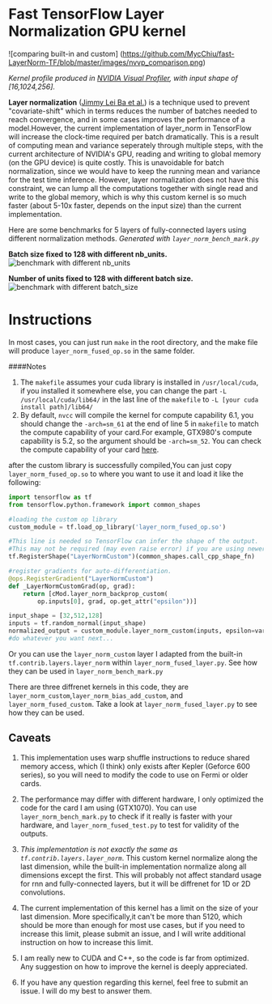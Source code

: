 Fast TensorFlow Layer Normalization GPU kernel
====
![comparing built-in and custom]
(https://github.com/MycChiu/fast-LayerNorm-TF/blob/master/images/nvvp_comparison.png)

*Kernel profile produced in [NVIDIA Visual Profiler](https://developer.nvidia.com/nvidia-visual-profiler), with input shape of [16,1024,256].*

**Layer normalization** ([Jimmy Lei Ba et al.](https://arxiv.org/abs/1607.06450)) is a technique used to prevent "covariate-shift" which in terms reduces the number of batches needed to reach convergence, and in some cases improves the performance of a model.However, the current implementation of layer_norm in TensorFlow will increase the clock-time required per batch dramatically. This is a result of computing mean and variance seperately through multiple steps, with the current architecture of NVIDIA's GPU, reading and writing to global memory (on the GPU device) is quite costly. This is unavoidable for batch normalization, since we would have to keep the running mean and variance for the test time inference. However, layer normalization does not have this constraint, we can lump all the computations together with single read and write to the global memory, which is why this custom kernel is so much faster (about 5-10x faster, depends on the input size) than the current implementation.

Here are some benchmarks for 5 layers of fully-connected layers using different normalization methods. *Generated with `layer_norm_bench_mark.py`*

**Batch size fixed to 128 with different nb_units.**
![benchmark with different nb_units](https://github.com/MycChiu/fast-LayerNorm-TF/blob/master/images/benchmark_ratio_nb_unit.png)

**Number of units fixed to 128 with different batch size.**
![benchmark with different batch_size](https://github.com/MycChiu/fast-LayerNorm-TF/blob/master/images/benchmark_ratio_batch_size.png)

Instructions
====
In most cases, you can just run `make` in the root directory, and the make file will produce `layer_norm_fused_op.so` in the same folder. 

####Notes
1. The `makefile` assumes your cuda library is installed in `/usr/local/cuda`, if you installed it somewhere else, you can change the part `-L /usr/local/cuda/lib64/` in the last line of the `makefile` to `-L [your cuda install path]/lib64/`
2. By default, `nvcc` will compile the kernel for compute capability 6.1, you should change the `-arch=sm_61` at the end of line 5 in `makefile` to match the compute capability of your card.For example, GTX980's compute capability is 5.2, so the argument should be `-arch=sm_52`. You can check the compute capability of your card [here](https://developer.nvidia.com/cuda-gpus).

after the custom library is successfully compiled,You can just copy `layer_norm_fused_op.so` to where you want to use it and load it like the following:
```python
import tensorflow as tf
from tensorflow.python.framework import common_shapes

#loading the custom op library
custom_module = tf.load_op_library('layer_norm_fused_op.so')

#This line is needed so TensorFlow can infer the shape of the output.
#This may not be required (may even raise error) if you are using newer version of TensorFlow.
tf.RegisterShape("LayerNormCustom")(common_shapes.call_cpp_shape_fn)

#register gradients for auto-differentiation.
@ops.RegisterGradient("LayerNormCustom")
def _LayerNormCustomGrad(op, grad):
    return [cMod.layer_norm_backprop_custom(
        op.inputs[0], grad, op.get_attr("epsilon"))]

input_shape = [32,512,128]
inputs = tf.random_normal(input_shape)
normalized_output = custom_module.layer_norm_custom(inputs, epsilon=variance_epsilon)
#do whatever you want next...
```
Or you can use the `layer_norm_custom` layer I adapted from the built-in `tf.contrib.layers.layer_norm` within `layer_norm_fused_layer.py`. See how they can be used in `layer_norm_bench_mark.py`

There are three diffrenet kernels in this code, they are `layer_norm_custom`,`layer_norm_bias_add_custom`, and `layer_norm_fused_custom`. Take a look at `layer_norm_fused_layer.py` to see how they can be used.

Caveats
----
1. This implementation uses warp shuffle instructions to reduce shared memory access, which (I think) only exists after Kepler (Geforce 600 series), so you will need to modify the code to use on Fermi or older cards. 

2. The performance may differ with different hardware, I only optimized the code for the card I am using (GTX1070). You can use `layer_norm_bench_mark.py` to check if it really is faster with your hardware, and `layer_norm_fused_test.py` to test for validity of the outputs.

3. *This implementation is not exactly the same as `tf.contrib.layers.layer_norm`*. This custom kernel normalize along the last dimension, while the built-in implementation normalize along all dimensions except the first. This will probably not affect standard usage for rnn and fully-connected layers, but it will be diffrenet for 1D or 2D convolutions.

4. The current implementation of this kernel has a limit on the size of your last dimension. More specifically,it can't be more than 5120, which should be more than enough for most use cases, but if you need to increase this limit, please submit an issue, and I will write additional instruction on how to increase this limit.

5. I am really new to CUDA and C++, so the code is far from optimized. Any suggestion on how to improve the kernel is deeply appreciated.

6. If you have any question regarding this kernel, feel free to submit an issue. I will do my best to answer them.